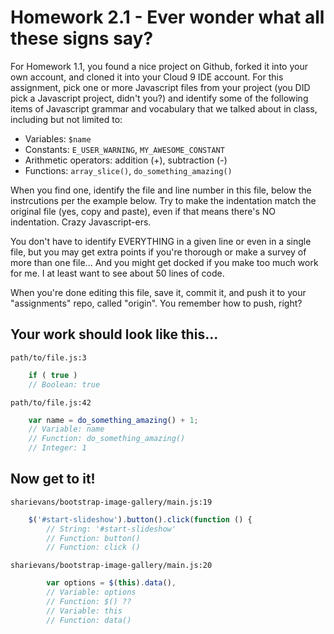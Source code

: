 # Homework 2.1 - Ever wonder what all these signs say?

For Homework 1.1, you found a nice project on Github, 
forked it into your own account, and cloned it into your 
Cloud 9 IDE account. For this assignment, pick one or more 
Javascript files from your project (you DID pick a Javascript 
project, didn't you?) and identify some of the following items of 
Javascript grammar and vocabulary that we talked about in class, 
including but not limited to:

* Variables: `$name`
* Constants: `E_USER_WARNING`, `MY_AWESOME_CONSTANT`
* Arithmetic operators: addition (+), subtraction (-)
* Functions: `array_slice()`, `do_something_amazing()`

When you find one, identify the file and line number in this file, 
below the instrcutions per the example below. Try to make the 
indentation match the original file (yes, copy and paste), 
even if that means there's NO indentation. Crazy Javascript-ers.

You don't have to identify EVERYTHING in a given line or even 
in a single file, but you may get extra points if you're thorough 
or make a survey of more than one file... And you might get docked 
if you make too much work for me. I at least want to see about 50 
lines of code.

When you're done editing this file, save it, commit it, 
and push it to your "assignments" repo, called "origin". 
You remember how to push, right?

## Your work should look like this...

`path/to/file.js:3`
```javascript
    if ( true )
    // Boolean: true
```

`path/to/file.js:42`
```javascript
    var name = do_something_amazing() + 1;
    // Variable: name
    // Function: do_something_amazing()
    // Integer: 1
```

## Now get to it!

`sharievans/bootstrap-image-gallery/main.js:19`
```javascript
    $('#start-slideshow').button().click(function () {
        // String: '#start-slideshow'
        // Function: button()
        // Function: click ()
```

`sharievans/bootstrap-image-gallery/main.js:20`
```javascript
        var options = $(this).data(),
        // Variable: options
        // Function: $() ??
        // Variable: this
        // Function: data()
```


